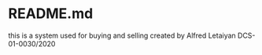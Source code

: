 # README.md
this is a system used for buying and selling created by  Alfred Letaiyan DCS-01-0030/2020
